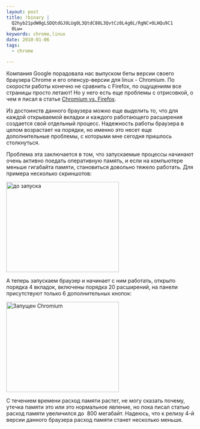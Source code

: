 ```yaml
--- 
layout: post
title: !binary |
  Q2hyb21pdW0gLSDQtdGJ0LUg0L3QtdC80L3QvtCz0L4g0L/RgNC+0LHQu9C1
  0Lw=
keywords: chrome,linux
date: 2010-01-06
tags:
  - chrome

---
```

Компания Google порадовала нас выпуском беты версии своего браузера Chrome и его опенсур-версии для linux - Chromium. По скорости работы конечно не сравнить с Firefox, по ощущениям все страницы просто летают! Но у него есть еще проблемы с отрисовкой, о чем я писал в статье <a href="/2009/12/26/chromium-vs-firefox/">Chromium vs. Firefox</a>.

Из достоинств данного браузера можно еще выделить то, что для каждой открываемой вкладки и каждого работающего расширения создается свой отдельный процесс. Надежность работы браузера в целом возрастает на порядки, но именно это несет еще дополнительные проблемы, с которыми мне сегодня пришлось столкнуться.

Проблема эта заключается в том, что запускаемые процессы начинают очень активно поедать оперативную память, и если на компьютере меньше гигабайта памяти, становиться довольно тяжело работать. Для примера несколько скриншотов:

<a href="http://static.juev.ru/2010/01/2010-01-06-174255_1280x1024_scrot.png" id="lightbox"><img class="aligncenter size-medium wp-image-854" title="до запуска chromium" src="http://static.juev.ru/2010/01/2010-01-06-174255_1280x1024_scrot-300x240.png" alt="до запуска" width="300" height="240" /></a>

А теперь запускаем браузер и начинает с ним работать, открыто порядка 4 вкладок, включены порядка 20 расширений, на панели присутствуют только 6 дополнительных кнопок:

<a href="http://static.juev.ru/2010/01/2010-01-06-182029_1280x1024_scrot.png" id="lightbox"><img class="aligncenter size-medium wp-image-855" title="Запущен Chromium" src="http://static.juev.ru/2010/01/2010-01-06-182029_1280x1024_scrot-300x240.png" alt="Запущен Chromium" width="300" height="240" /></a>

С течением времени расход памяти растет, не могу сказать почему, утечка памяти это или это нормальное явление, но пока писал статью расход памяти увеличился до  800 мегабайт. Надеюсь, что к релизу 4-й версии данного браузера расход памяти станет несколько меньше.
